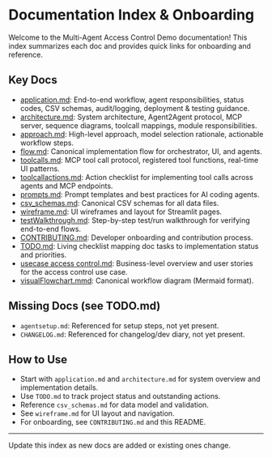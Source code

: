# Documentation Index & Onboarding

Welcome to the Multi-Agent Access Control Demo documentation! This index summarizes each doc and provides quick links for onboarding and reference.

## Key Docs

- [application.md](application.md): End-to-end workflow, agent responsibilities, status codes, CSV schemas, audit/logging, deployment & testing guidance.
- [architecture.md](architecture.md): System architecture, Agent2Agent protocol, MCP server, sequence diagrams, toolcall mappings, module responsibilities.
- [approach.md](approach.md): High-level approach, model selection rationale, actionable workflow steps.
- [flow.md](flow.md): Canonical implementation flow for orchestrator, UI, and agents.
- [toolcalls.md](toolcalls.md): MCP tool call protocol, registered tool functions, real-time UI patterns.
- [toolcallactions.md](toolcallactions.md): Action checklist for implementing tool calls across agents and MCP endpoints.
- [prompts.md](prompts.md): Prompt templates and best practices for AI coding agents.
- [csv_schemas.md](csv_schemas.md): Canonical CSV schemas for all data files.
- [wireframe.md](wireframe.md): UI wireframes and layout for Streamlit pages.
- [testWalkthrough.md](testWalkthrough.md): Step-by-step test/run walkthrough for verifying end-to-end flows.
- [CONTRIBUTING.md](CONTRIBUTING.md): Developer onboarding and contribution process.
- [TODO.md](TODO.md): Living checklist mapping doc tasks to implementation status and priorities.
- [usecase access control.md](usecase%20access%20control.md): Business-level overview and user stories for the access control use case.
- [visualFlowchart.mmd](visualFlowchart.mmd): Canonical workflow diagram (Mermaid format).

## Missing Docs (see TODO.md)
- `agentsetup.md`: Referenced for setup steps, not yet present.
- `CHANGELOG.md`: Referenced for changelog/dev diary, not yet present.

## How to Use
- Start with `application.md` and `architecture.md` for system overview and implementation details.
- Use `TODO.md` to track project status and outstanding actions.
- Reference `csv_schemas.md` for data model and validation.
- See `wireframe.md` for UI layout and navigation.
- For onboarding, see `CONTRIBUTING.md` and this README.

---
Update this index as new docs are added or existing ones change.